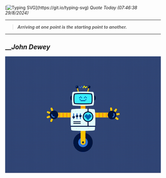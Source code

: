 [![Typing SVG](https://readme-typing-svg.herokuapp.com?font=Press+Start+2P&color=C2F784&size=35&width=900&height=100&lines=Hello+World%2C+I'm+Hung+!)](https://git.io/typing-svg) 
_Quote Today (07:46:38 29/8/2024)_
___
>**_Arriving at one point is the starting point to another._**
___

## __**_John Dewey_**

![RobotDance](src/assets/images/robot-dancing-dribble.gif?style=center)
